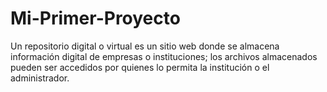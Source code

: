 # Mi-Primer-Proyecto
Un repositorio digital o virtual es un sitio web donde se almacena información digital de empresas o instituciones; los archivos almacenados pueden ser accedidos por quienes lo permita la institución o el administrador.
